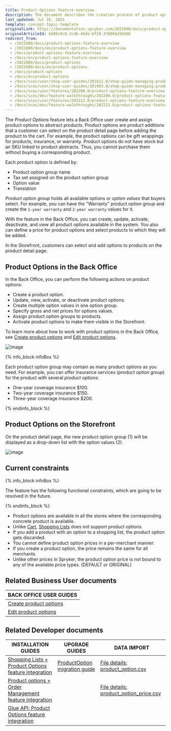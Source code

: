 ```yaml
---
title: Product Options feature overview
description: The document describes the creation process of product options and how it is managed in the Back Office
last_updated: Jul 26, 2021
template: concept-topic-template
originalLink: https://documentation.spryker.com/2021080/docs/product-options-feature-overview
originalArticleId: bb06c0c0-3cdb-46de-bf29-37606bd1646b
redirect_from:
  - /2021080/docs/product-options-feature-overview
  - /2021080/docs/en/product-options-feature-overview
  - /docs/product-options-feature-overview
  - /docs/en/product-options-feature-overview
  - /2021080/docs/product-options
  - /2021080/docs/en/product-options
  - /docs/product-options
  - /docs/en/product-options
  - /docs/scos/user/shop-user-guides/201811.0/shop-guide-managing-products.html
  - /docs/scos/user/shop-user-guides/201903.0/shop-guide-managing-products.html
  - /docs/scos/user/features/202200.0/product-options-feature-overview.html
  - /docs/scos/dev/feature-walkthroughs/202200.0/product-options-feature-walkthrough.html  
  - /docs/scos/user/features/202212.0/product-options-feature-overview.html
  - /docs/scos/dev/feature-walkthroughs/202212.0/product-options-feature-walkthrough.html  
---
```


The *Product Options* feature lets a Back Office user create and assign product options to abstract products. Product options are product additions that a customer can select on the product detail page before adding the product to the cart. For example, the product options can be gift wrappings for products, insurance, or warranty. Product options do not have stock but an SKU linked to product abstracts. Thus, you cannot purchase them without buying a corresponding product.

Each product option is defined by:
* Product option group name
* Tax set assigned on the product option group
* Option value
* Translation

*Product option group* holds all available options or *option values* that buyers select. For example, you can have the "Warranty" product option group and create the `1-year warranty` and `2-year warranty` values for it.

With the feature in the Back Office, you can create, update, activate, deactivate, and view all product options available in the system. You also can define a price for product options and select products to which they will be added.

In the Storefront, customers can select and add options to products on the product detail page.

## Product Options in the Back Office

In the Back Office, you can perform the following actions on product options:
* Create a product option.
* Update, view, activate, or deactivate product options.
* Create multiple option values in one option group.
* Specify gross and net prices for options values.
* Assign product option groups to products.
* Activate product options to make them visible in the Storefront.

To learn more about how to work with product options in the Back Office, see [Create product options](/docs/pbc/all/product-information-management/{{page.version}}/manage-in-the-back-office/product-options/create-product-options.html) and [Edit product options](/docs/pbc/all/product-information-management/{{page.version}}/manage-in-the-back-office/product-options/edit-product-options.html).

![image](https://spryker.s3.eu-central-1.amazonaws.com/docs/Features/Product+Management/Product+Options/Product+Options+Overview/product-option-back-office.png)

{% info_block infoBox %}

Each product option group may contain as many product options as you need. For example, you can offer insurance services (*product option group*) for the product with several *product options*:
* One-year coverage insurance $100.
* Two-year coverage insurance $150.
* Three-year coverage insurance $200.

{% endinfo_block %}

## Product Options on the Storefront

On the product detail page, the new product option group (1) will be displayed as a drop-down list with the option values (2).

![image](https://spryker.s3.eu-central-1.amazonaws.com/docs/Features/Product+Management/Product+Options/Product+Options+Overview/product-option-yves.png)

## Current constraints

{% info_block infoBox %}

The feature has the following functional constraints, which are going to be resolved in the future.

{% endinfo_block %}

* Product options are available in all the stores where the corresponding concrete product is available.
* Unlike [Cart](/docs/pbc/all/cart-and-checkout/{{site.version}}/base-shop/shared-carts-feature-overview.html), [Shopping Lists](/docs/pbc/all/shopping-list-and-wishlist/{{site.version}}/shopping-lists-feature-overview/shopping-lists-feature-overview.html) does not support product options.
* If you add a product with an option to a shopping list, the product option gets discarded.
* You cannot define product option prices in a per-merchant manner.
* If you create a product option, the price remains the same for all merchants.
* Unlike other prices in Spryker, the product option price is not bound to any of the available price types. (DEFAULT or ORIGINAL)

## Related Business User documents

|BACK OFFICE USER GUIDES|
|---|
| [Create product options](/docs/pbc/all/product-information-management/{{page.version}}/manage-in-the-back-office/product-options/create-product-options.html)  |
| [Edit product options](/docs/pbc/all/product-information-management/{{page.version}}/manage-in-the-back-office/product-options/edit-product-options.html)  |

## Related Developer documents

| INSTALLATION GUIDES | UPGRADE GUIDES | DATA IMPORT |
|---------|---------|---------|
| [Shopping Lists + Product Options feature integration](/docs/pbc/all/shopping-list-and-wishlist/{{page.version}}/install-and-upgrade/integrate-the-shopping-lists-product-options-feature.html)  | [ProductOption migration guide](/docs/pbc/all/product-information-management/{{page.version}}/install-and-upgrade/upgrade-modules/upgrade-the-productoption-module.html)  |[File details: product_option.csv](/docs/pbc/all/product-information-management/{{page.version}}/import-and-export-data/product-options/file-details-product-option.csv.html) |
| [Product options + Order Management feature integration](/docs/pbc/all/product-information-management/{{page.version}}/install-and-upgrade/install-features/install-the-product-options-order-management-feature.html)  | | [File details: product_option_price.csv](/docs/pbc/all/product-information-management/{{page.version}}/import-and-export-data/product-options/file-details-product-option-price.csv.html) |
| [Glue API: Product Options feature integration](/docs/pbc/all/product-information-management/{{page.version}}/install-and-upgrade/install-glue-api/install-the-product-options-glue-api.html)  | | |
